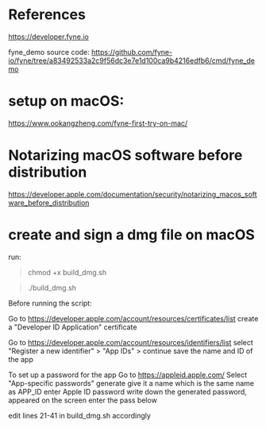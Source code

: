 # References

https://developer.fyne.io

fyne_demo source code:
https://github.com/fyne-io/fyne/tree/a83492533a2c9f56dc3e7e1d100ca9b4216edfb6/cmd/fyne_demo

# setup on macOS:

https://www.ookangzheng.com/fyne-first-try-on-mac/

# Notarizing macOS software before distribution

https://developer.apple.com/documentation/security/notarizing_macos_software_before_distribution

# create and sign a dmg file on macOS

run:

> chmod +x build_dmg.sh

> ./build_dmg.sh

Before running the script:

Go to https://developer.apple.com/account/resources/certificates/list
create a "Developer ID Application" certificate

Go to https://developer.apple.com/account/resources/identifiers/list
select "Register a new identifier" > "App IDs" > continue
save the name and ID of the app

To set up a password for the app
Go to https://appleid.apple.com/
Select "App-specific passwords"
generate
give it a name which is the same name as APP_ID
enter Apple ID password
write down the generated password, appeared on the screen
enter the pass below

edit lines 21-41 in build_dmg.sh accordingly
